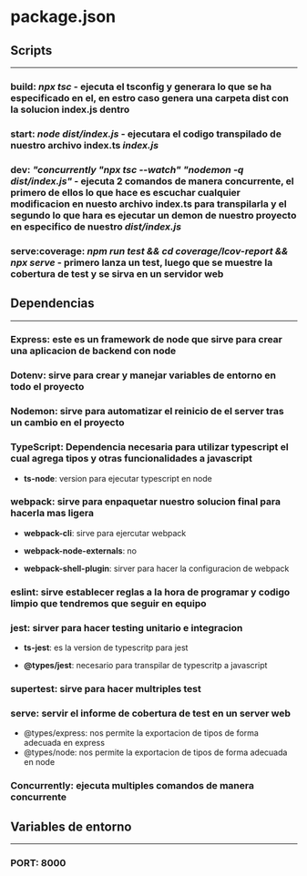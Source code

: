 # **package.json**

## **Scripts**

---

### **build**: *npx tsc* - ejecuta el tsconfig y generara lo que se ha especificado en el, en estro caso genera una carpeta dist con la solucion index.js dentro

### **start**: *node dist/index.js* - ejecutara el codigo transpilado de nuestro archivo index.ts *index.js*

### **dev**: *"concurrently \"npx tsc --watch\" \"nodemon -q dist/index.js\"* - ejecuta 2 comandos de manera concurrente, el primero de ellos lo que hace es escuchar cualquier modificacion en nuesto archivo index.ts para transpilarla y el segundo lo que hara es ejecutar un demon de nuestro proyecto en especifico de nuestro *dist/index.js*

### **serve:coverage**: *npm run test && cd coverage/lcov-report && npx serve* - primero lanza un test, luego que se muestre la cobertura de test y se sirva en un servidor web

## **Dependencias**

---

### **Express**: este es un framework de node que sirve para crear una aplicacion de backend con node

### **Dotenv**: sirve para crear y manejar variables de entorno en todo el proyecto

### **Nodemon**: sirve para automatizar el reinicio de el server tras un cambio en el proyecto

### **TypeScript**: Dependencia necesaria para utilizar typescript el cual agrega tipos y otras funcionalidades a javascript

* **ts-node**: version para ejecutar typescript en node

### **webpack**: sirve para enpaquetar nuestro solucion final para hacerla mas ligera

* **webpack-cli**: sirve para ejercutar webpack

* **webpack-node-externals**: no

* **webpack-shell-plugin**: sirver para hacer la configuracion de webpack

### **eslint**: sirve establecer reglas a la hora de programar y codigo limpio que tendremos que seguir en equipo

### **jest**: sirver para hacer testing unitario e integracion

* **ts-jest**: es la version de typescritp para jest

* **@types/jest**: necesario para transpilar de typescritp a javascript

### **supertest**: sirve para hacer multriples test

### **serve**: servir el informe de cobertura de test en un server web

* @types/express: nos permite la exportacion de tipos de forma adecuada en express
* @types/node: nos permite la exportacion de tipos de forma adecuada en node

### **Concurrently**: ejecuta multiples comandos de manera concurrente

## **Variables de entorno**

---

### **PORT**: 8000

